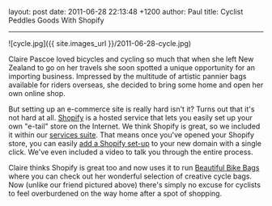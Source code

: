 layout: post
date: 2011-06-28 22:13:48 +1200
author: Paul
title: Cyclist Peddles Goods With Shopify



----

![cycle.jpg]({{ site.images_url }}/2011-06-28-cycle.jpg)

Claire Pascoe loved bicycles and cycling so much that when she left New Zealand to go on her travels she soon spotted a unique opportunity for an importing business. Impressed by the multitude of artistic pannier bags available for riders overseas, she decided to bring some home and open her own online shop.

But setting up an e-commerce site is really hard isn't it? Turns out that it's not hard at all. [Shopify](http://www.shopify.com/) is a hosted service that lets you easily set up your own "e-tail" store on the Internet. We think Shopify is great, so we included it within our [services suite](https://iwantmyname.co.nz/services). That means once you've opened your Shopify store, you can easily [add a Shopify set-up](https://iwantmyname.co.nz/features/applications/custom-domain-apps/e-commerce/shopify-hosted-online-store-platform-and-shop-software) to your new domain with a single click. We've even included a video to talk you through the entire process.

Claire thinks Shopify is great too and now uses it to run [Beautiful Bike Bags](http://www.beautifulbikebags.co.nz/) where you can check out her wonderful selection of creative cycle bags. Now (unlike our friend pictured above) there's simply no excuse for cyclists to feel overburdened on the way home after a spot of shopping.
